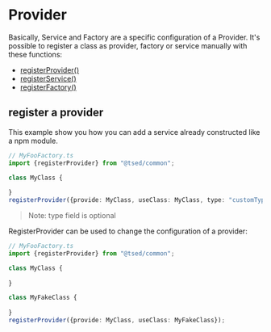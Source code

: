 # Provider

Basically, Service and Factory are a specific configuration of a Provider.
It's possible to register a class as provider, factory or service manually with these functions:

- [registerProvider()](/api/common/di/registries/registerProdiver.md)
- [registerService()](/api/common/di/registries/registerSrvice.md)
- [registerFactory()](/api/common/di/registries/registerFactory.md)

## register a provider

This example show you how you can add a service already constructed like a npm module.

```typescript
// MyFooFactory.ts
import {registerProvider} from "@tsed/common";

class MyClass {
    
}
registerProvider({provide: MyClass, useClass: MyClass, type: "customTypeProvider"});
```

> Note: type field is optional

RegisterProvider can be used to change the configuration of a provider:

```typescript
// MyFooFactory.ts
import {registerProvider} from "@tsed/common";

class MyClass {
    
}

class MyFakeClass {
    
}
registerProvider({provide: MyClass, useClass: MyFakeClass});
```
